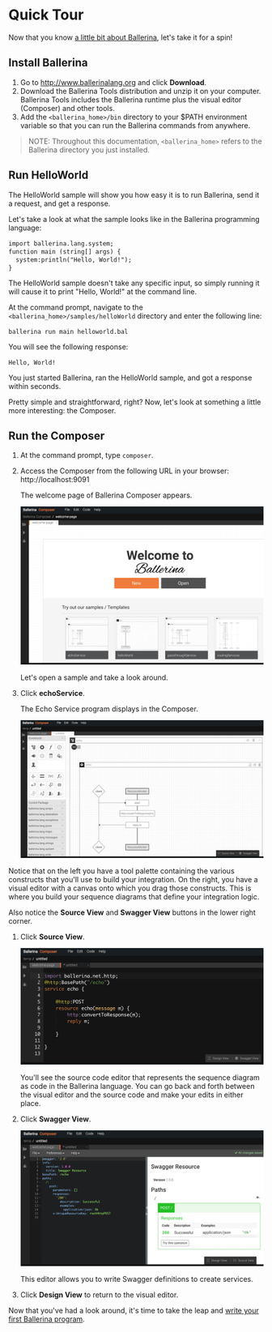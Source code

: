 # Quick Tour

Now that you know [a little bit about Ballerina](index.md), let's take it for a spin! 

## Install Ballerina

1. Go to http://www.ballerinalang.org and click **Download**. 
1. Download the Ballerina Tools distribution and unzip it on your computer. Ballerina Tools includes the Ballerina runtime plus the visual editor (Composer) and other tools. 
1. Add the `<ballerina_home>/bin` directory to your $PATH environment variable so that you can run the Ballerina commands from anywhere. 

>NOTE: Throughout this documentation, `<ballerina_home>` refers to the Ballerina directory you just installed. 

## Run HelloWorld

The HelloWorld sample will show you how easy it is to run Ballerina, send it a request, and get a response. 

Let's take a look at what the sample looks like in the Ballerina programming language:

```
import ballerina.lang.system;
function main (string[] args) {
  system:println("Hello, World!");
}
``` 

The HelloWorld sample doesn't take any specific input, so simply running it will cause it to print "Hello, World!" at the command line.

At the command prompt, navigate to the `<ballerina_home>/samples/helloWorld` directory and enter the following line:

```
ballerina run main helloworld.bal
```

You will see the following response:

```
Hello, World!
```

You just started Ballerina, ran the HelloWorld sample, and got a response within seconds. 

Pretty simple and straightforward, right? Now, let's look at something a little more interesting: the Composer.

## Run the Composer

1. At the command prompt, type `composer`.

1. Access the Composer from the following URL in your browser: http://localhost:9091

    The welcome page of Ballerina Composer appears. 
    
    ![alt text](images/WelcomePage.png "Welcome page")
    
    Let's open a sample and take a look around. 

1. Click **echoService**.

    The Echo Service program displays in the Composer.
    
    ![alt text](images/EchoDesign.png "Echo Service program")

Notice that on the left you have a tool palette containing the various constructs that you'll use to build your integration. On the right, you have a visual editor with a canvas onto which you drag those constructs. This is where you build your sequence diagrams that define your integration logic. 

Also notice the **Source View** and **Swagger View** buttons in the lower right corner. 
   
1. Click **Source View**. 

    ![alt text](images/EchoSource.png "Source view")

    You'll see the source code editor that represents the sequence diagram as code in the Ballerina language. You can go back and forth between the visual editor and the source code and make your edits in either place. 

1. Click **Swagger View**. 

    ![alt text](images/EchoSwagger.png "Swagger view")

    This editor allows you to write Swagger definitions to create services. 

1. Click **Design View** to return to the visual editor. 

Now that you've had a look around, it's time to take the leap and [write your first Ballerina program](tutorials/first-program.md).
